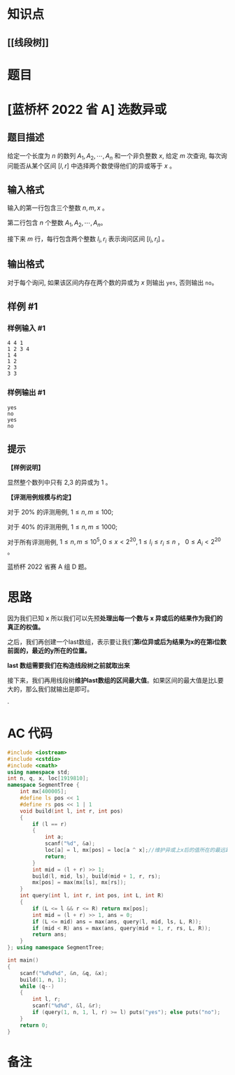 # 知识点
  ## [[线段树]]
# 题目
 # [蓝桥杯 2022 省 A] 选数异或

## 题目描述

给定一个长度为 $n$ 的数列 $A_{1}, A_{2}, \cdots, A_{n}$ 和一个非负整数 $x$, 给定 $m$ 次查询, 每次询问能否从某个区间 $[l, r]$ 中选择两个数使得他们的异或等于 $x$ 。

## 输入格式

输入的第一行包含三个整数 $n, m, x$ 。

第二行包含 $n$ 个整数 $A_{1}, A_{2}, \cdots, A_{n}$。

接下来 $m$ 行，每行包含两个整数 $l_{i}, r_{i}$ 表示询问区间 $\left[l_{i}, r_{i}\right]$ 。

## 输出格式

对于每个询问, 如果该区间内存在两个数的异或为 $x$ 则输出 `yes`, 否则输出 `no`。

## 样例 #1

### 样例输入 #1

```
4 4 1
1 2 3 4
1 4
1 2
2 3
3 3
```

### 样例输出 #1

```
yes
no
yes
no
```

## 提示

**【样例说明】**

显然整个数列中只有 2,3 的异或为 1 。

**【评测用例规模与约定】**

对于 $20 \%$ 的评测用例, $1 \leq n, m \leq 100$;

对于 $40 \%$ 的评测用例, $1 \leq n, m \leq 1000$;

对于所有评测用例, $1 \leq n, m \leq 10^5,0 \leq x<2^{20}, 1 \leq l_{i} \leq r_{i} \leq n$ ， $0 \leq A_{i}<2^{20}$ 。

蓝桥杯 2022 省赛 A 组 D 题。

# 思路
因为我们已知 x 所以我们可以先预**处理出每一个数与 x 异或后的结果作为我们的真正的权值。**

之后，我们再创建一个last数组，表示要让我们**第i位异或后为结果为x的在第i位数前面的，最近的y所在的位置。**

**last 数组需要我们在构造线段树之前就取出来**

接下来，我们再用线段树**维护last数组的区间最大值**。如果区间的最大值是比L要大的，那么我们就输出是即可。

·
# AC 代码
```cpp
#include <iostream>
#include <cstdio>
#include <cmath>
using namespace std;
int n, q, x, loc[1919810];
namespace SegmentTree {
	int mx[400005];
	#define ls pos << 1
	#define rs pos << 1 | 1
	void build(int l, int r, int pos)
	{
		if (l == r)
		{
			int a;
			scanf("%d", &a);
			loc[a] = l, mx[pos] = loc[a ^ x];//维护异或上x后的值所在的最远距离	
			return;
		}
		int mid = (l + r) >> 1;
		build(l, mid, ls), build(mid + 1, r, rs);
		mx[pos] = max(mx[ls], mx[rs]);
	}
	int query(int l, int r, int pos, int L, int R)
	{
		if (L <= l && r <= R) return mx[pos];
		int mid = (l + r) >> 1, ans = 0;
		if (L <= mid) ans = max(ans, query(l, mid, ls, L, R));
		if (mid < R) ans = max(ans, query(mid + 1, r, rs, L, R));
		return ans;
	}
}; using namespace SegmentTree;

int main()
{
	scanf("%d%d%d", &n, &q, &x);
	build(1, n, 1);
	while (q--)
	{
		int l, r;
		scanf("%d%d", &l, &r);
		if (query(1, n, 1, l, r) >= l) puts("yes"); else puts("no");
	}
	return 0;
}
```
# 备注
